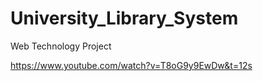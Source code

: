 # University_Library_System
Web Technology Project



https://www.youtube.com/watch?v=T8oG9y9EwDw&t=12s
